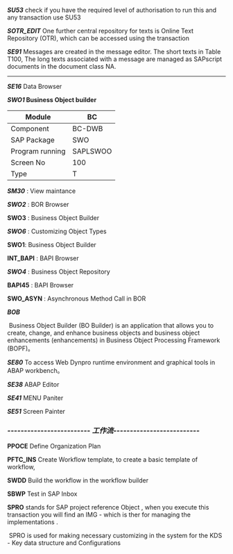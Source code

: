 ***SU53*** check if you have the required level of authorisation to run this and any transaction use SU53

***SOTR_EDIT*** One further central repository for texts is Online Text Repository (OTR), which can be accessed using the transaction 

<!-- Text Repositories -->

***SE91*** Messages are created in the message editor. The short texts in Table T100,  The long texts associated with a message are managed as SAPscript documents in the document class NA.

<!-- end -->

***

***SE16***   Data Browser

***SWO1*  Business Object builder** 

| Module          | BC       |
| --------------- | -------- |
| Component       | BC-DWB   |
| SAP Package     | SWO      |
| Program running | SAPLSWOO |
| Screen No       | 100      |
| Type            | T        |

***SM30*** : View maintance

***SWO2*** : BOR Browser

**SWO3** : Business Object Builder

***SWO6*** : Customizing Object Types

**SWO1**: Business Object Builder

**INT_BAPI** : BAPI Browser

***SWO4*** : Business Object Repository

**BAPI45** : BAPI Browser

**SWO_ASYN** : Asynchronous Method Call in BOR



***BOB***

​      Business Object Builder (BO Builder) is an application that allows you to create, change, and enhance business objects and business object enhancements (enhancements) in Business Object Processing Framework (BOPF)。

<!--Dynpro-->

***SE80***  To access Web Dynpro runtime environment and graphical tools in ABAP workbench。

***SE38***  ABAP Editor

***SE41***  MENU Paniter

***SE51***  Screen Painter



<!-- 工作流  -->

### *------------------------- 工作流--------------------------*

**PPOCE**     Define Organization Plan 

**PFTC_INS**  Create Workflow template, to create a basic template of workflow,

**SWDD**     Build the workflow in the workflow builder

**SBWP**     Test in SAP Inbox

<!--  IMG  -->

**SPRO** stands for SAP project reference Object , when you execute this transaction you will find an IMG - which is ther for managing the implementations .

​           SPRO is used for making necessary customizing in the system for the KDS - Key data structure and Configurations
